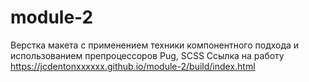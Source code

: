 # module-2

Верстка макета с применением техники компонентного подхода и использованием препроцессоров Pug, SCSS
Ссылка на работу https://jcdentonxxxxxx.github.io/module-2/build/index.html
